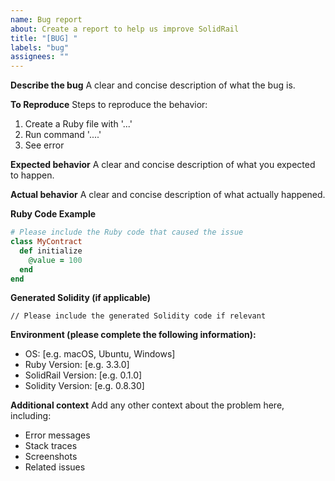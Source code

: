 ```yaml
---
name: Bug report
about: Create a report to help us improve SolidRail
title: "[BUG] "
labels: "bug"
assignees: ""
---
```


**Describe the bug**
A clear and concise description of what the bug is.

**To Reproduce**
Steps to reproduce the behavior:

1. Create a Ruby file with '...'
2. Run command '....'
3. See error

**Expected behavior**
A clear and concise description of what you expected to happen.

**Actual behavior**
A clear and concise description of what actually happened.

**Ruby Code Example**

```ruby
# Please include the Ruby code that caused the issue
class MyContract
  def initialize
    @value = 100
  end
end
```

**Generated Solidity (if applicable)**

```solidity
// Please include the generated Solidity code if relevant
```

**Environment (please complete the following information):**

- OS: [e.g. macOS, Ubuntu, Windows]
- Ruby Version: [e.g. 3.3.0]
- SolidRail Version: [e.g. 0.1.0]
- Solidity Version: [e.g. 0.8.30]

**Additional context**
Add any other context about the problem here, including:

- Error messages
- Stack traces
- Screenshots
- Related issues

